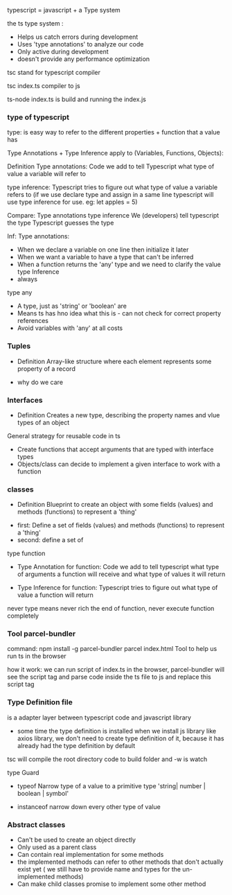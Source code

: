 typescript = javascript + a Type system

the ts type system :

- Helps us catch errors during development
- Uses 'type annotations' to analyze our code
- Only active during development
- doesn't provide any performance optimization

tsc stand for typescript compiler

tsc index.ts compiler to js

ts-node index.ts is build and running the index.js

### type of typescript

type: is easy way to refer to the different properties + function that a value has

Type Annotations + Type Inference apply to (Variables, Functions, Objects):

Definition
Type annotations: Code we add to tell Typescript what type of value a variable will refer to

type inference: Typescript tries to figure out what type of value a variable refers to (if we use declare type and assign in a same line typescript will use type inference for use. eg: let apples = 5)

Compare:
Type annotations type inference
We (developers) tell typescript the type Typescript guesses the type

Inf:
Type annotations:

- When we declare a variable on one line then initialize it later
- When we want a variable to have a type that can't be inferred
- When a function returns the 'any' type and we need to clarify the value
  type Inference
- always

type any

- A type, just as 'string' or 'boolean' are
- Means ts has hno idea what this is - can not check for correct property references
- Avoid variables with 'any' at all costs

### Tuples
- Definition
Array-like structure where each element represents some property of a record

- why do we care

### Interfaces
- Definition
Creates a new type, describing the property names and vlue types of an object

General strategy for reusable code in ts
+ Create functions that accept arguments that are typed with interface types
+ Objects/class can decide to implement a given interface to work with a function

### classes
- Definition
Blueprint to create an object with some fields (values) and methods (functions) to represent a 'thing'
+ first: Define a set of fields (values) and methods (functions) to represent a 'thing'
+ second: define a set of 

type function

- Type Annotation for function: Code we add to tell typescript what type of arguments a function will receive and what type of values it will return

- Type Inference for function: Typescript tries to figure out what type of value a function will return

never type means never rich the end of function, never execute function completely

### Tool parcel-bundler
command: npm install -g parcel-bundler
parcel index.html
Tool to help us run ts in the browser

how it work:
we can run script of index.ts in the browser, parcel-bundler will see the script tag and parse code inside the ts file to js and replace this script tag

### Type Definition file
is a adapter layer between typescript code and javascript library
- some time the type definition is installed when we install js library
like axios library, we don't need to create type definition of it, because it has already had the type definition by default

tsc will compile the root directory code to build folder and -w is watch

type Guard
- typeof Narrow type of a value to a primitive type 'string| number | boolean | symbol'

- instanceof narrow down every other type of value

### Abstract  classes
- Can't be used to create an object directly
- Only used as a parent class
- Can contain real implementation for some methods
- the implemented methods can refer to other methods that don't actually exist yet ( we still have to provide name and types for the un-implemented methods)
- Can make child classes promise to implement some other method
